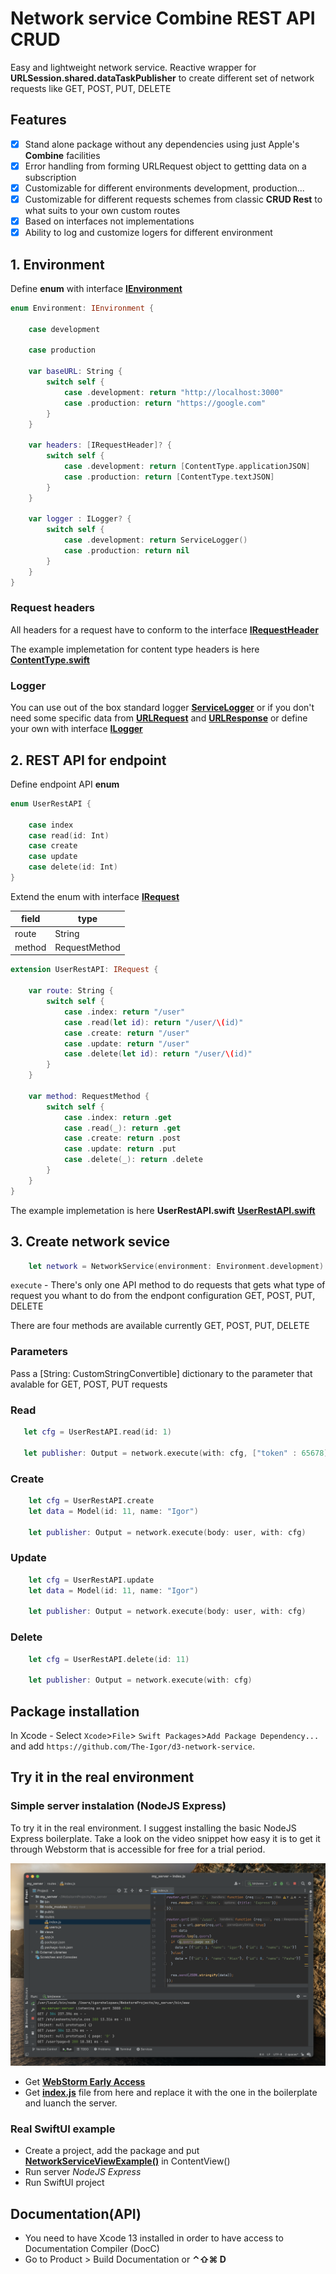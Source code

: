 # Network service Combine REST API CRUD

Easy and lightweight network service. Reactive wrapper for **URLSession.shared.dataTaskPublisher** to create different set of network requests like GET, POST, PUT, DELETE

## Features
- [x] Stand alone package without any dependencies using just Apple's **Combine** facilities
- [x] Error handling from forming URLRequest object to gettting data on a subscription
- [x] Customizable for different environments development, production...
- [x] Customizable for different requests schemes from classic **CRUD Rest** to what suits to your own custom routes
- [x] Based on interfaces not implementations
- [x] Ability to log and customize logers for different environment

## 1. Environment
Define **enum** with interface [**IEnvironment**](https://github.com/The-Igor/d3-network-service/blob/main/Sources/d3-network-service/protocol/data/IEnvironment.swift)

```swift
enum Environment: IEnvironment {

    case development

    case production

    var baseURL: String {
        switch self {
            case .development: return "http://localhost:3000"
            case .production: return "https://google.com"
        }
    }
    
    var headers: [IRequestHeader]? {
        switch self {
            case .development: return [ContentType.applicationJSON]
            case .production: return [ContentType.textJSON]
        }
    }
    
    var logger : ILogger? {
        switch self {
            case .development: return ServiceLogger()
            case .production: return nil
        }
    }  
}
```

### Request headers
All headers for a request have to conform to the interface [**IRequestHeader**](https://github.com/The-Igor/d3-network-service/blob/main/Sources/d3-network-service/protocol/data/IRequestHeader.swift)

The example implemetation for content type headers is here [**ContentType.swift**](https://github.com/The-Igor/d3-network-service/blob/main/Sources/d3-network-service/enum/ContentType.swift)

### Logger
You can use out of the box standard logger [**ServiceLogger**](https://github.com/The-Igor/d3-network-service/blob/main/Sources/d3-network-service/log/ServiceLogger.swift) or if you don't need some specific data from [**URLRequest**](https://developer.apple.com/documentation/foundation/urlrequest) and [**URLResponse**](https://developer.apple.com/documentation/foundation/urlresponse) or define your own with interface [**ILogger**](https://github.com/The-Igor/d3-network-service/blob/main/Sources/d3-network-service/protocol/ILogger.swift)
## 2. REST API for endpoint
Define endpoint API **enum** 
```swift
enum UserRestAPI {

    case index
    case read(id: Int)
    case create
    case update
    case delete(id: Int)
}
```

Extend the enum with interface [**IRequest**](https://github.com/The-Igor/d3-network-service/blob/main/Sources/d3-network-service/protocol/data/IRequest.swift)

| field | type |
| --- | --- |
| route | String |
| method | RequestMethod |

```swift
extension UserRestAPI: IRequest {
    
    var route: String {
        switch self {
            case .index: return "/user"
            case .read(let id): return "/user/\(id)"
            case .create: return "/user"
            case .update: return "/user"
            case .delete(let id): return "/user/\(id)"
        }
    }
    
    var method: RequestMethod {
        switch self {
            case .index: return .get
            case .read(_): return .get
            case .create: return .post
            case .update: return .put
            case .delete(_): return .delete
        }
    }
}
```
            
The example implemetation is here **UserRestAPI.swift**
[**UserRestAPI.swift**](https://github.com/The-Igor/d3-network-service/blob/main/Sources/d3-network-service/example/config/UserRestAPI.swift)



## 3. Create network sevice
```swift
    let network = NetworkService(environment: Environment.development)
```

`execute` - There's only one API method to do requests that gets what type of request you whant to do from the endpont configuration GET, POST, PUT, DELETE

There are four methods are available currently  GET, POST, PUT, DELETE

### Parameters
Pass a [String: CustomStringConvertible] dictionary to the parameter that avalable for GET, POST, PUT requests

### Read

```swift
   let cfg = UserRestAPI.read(id: 1)
   
   let publisher: Output = network.execute(with: cfg, ["token" : 65678])
```

### Create
```swift
    let cfg = UserRestAPI.create
    let data = Model(id: 11, name: "Igor")

    let publisher: Output = network.execute(body: user, with: cfg)
```
### Update
```swift
    let cfg = UserRestAPI.update
    let data = Model(id: 11, name: "Igor")    

    let publisher: Output = network.execute(body: user, with: cfg)
```

### Delete
```swift
    let cfg = UserRestAPI.delete(id: 11)
    
    let publisher: Output = network.execute(with: cfg)
```    


## Package installation 
In Xcode - Select `Xcode`>`File`> `Swift Packages`>`Add Package Dependency...`  
and add `https://github.com/The-Igor/d3-network-service`.


## Try it in the real environment
### Simple server instalation (NodeJS Express)

To try it in the real environment. I suggest installing the basic NodeJS Express boilerplate. Take a look on the video snippet how easy it is to get it through Webstorm that is accessible for free for a trial period.

[![Server instalation (NodeJS Express)](https://github.com/The-Igor/d3-network-service/blob/main/img/server_install.png)](https://youtu.be/9FPOYHzcE7A)

- Get [**WebStorm Early Access**](https://www.jetbrains.com/webstorm/nextversion)
- Get [**index.js**](https://github.com/The-Igor/d3-network-service/blob/main/js/index.js) file from here and replace it with the one in the boilerplate and luanch the server.

### Real SwiftUI example
- Create a project, add the package and put [**NetworkServiceViewExample()**](https://github.com/The-Igor/d3-network-service/blob/main/Sources/d3-network-service/example/NetworkServiceViewExample.swift) in ContentView()
- Run server *NodeJS Express*
- Run SwiftUI project

## Documentation(API)
- You need to have Xcode 13 installed in order to have access to Documentation Compiler (DocC)
- Go to Product > Build Documentation or **⌃⇧⌘ D**

